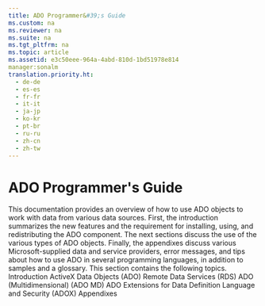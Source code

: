 ```yaml
---
title: ADO Programmer&#39;s Guide
ms.custom: na
ms.reviewer: na
ms.suite: na
ms.tgt_pltfrm: na
ms.topic: article
ms.assetid: e3c50eee-964a-4abd-810d-1bd51978e814
manager:sonalm
translation.priority.ht: 
  - de-de
  - es-es
  - fr-fr
  - it-it
  - ja-jp
  - ko-kr
  - pt-br
  - ru-ru
  - zh-cn
  - zh-tw
---
```

# ADO Programmer&#39;s Guide
<?xml version="1.0" encoding="utf-8"?>
<developerConceptualDocument xmlns="http://ddue.schemas.microsoft.com/authoring/2003/5" xmlns:xlink="http://www.w3.org/1999/xlink" xmlns:xsi="http://www.w3.org/2001/XMLSchema-instance" xsi:schemaLocation="http://ddue.schemas.microsoft.com/authoring/2003/5 http://dduestorage.blob.core.windows.net/ddueschema/developer.xsd">
  <introduction>
    <para>This documentation provides an overview of how to use ADO objects to work with data from various data sources. First, the introduction summarizes the new features and the requirement for installing, using, and redistributing the ADO component. The next sections discuss the use of the various types of ADO objects. Finally, the appendixes discuss various Microsoft-supplied data and service providers, error messages, and tips about how to use ADO in several programming languages, in addition to samples and a glossary. </para>
    <para>This section contains the following topics.</para>
    <list class="bullet">
      <listItem>
        <para>
          <legacyLink xlink:href="c5b3a134-de22-4e9c-9489-9a1cc7a5dcfa">Introduction</legacyLink>
        </para>
      </listItem>
      <listItem>
        <para>
          <legacyLink xlink:href="8e9d52da-342d-46b5-8535-c57f07711db0">ActiveX Data Objects (ADO)</legacyLink>
        </para>
      </listItem>
      <listItem>
        <para>
          <legacyLink xlink:href="63a5f26b-e7ca-47d9-a004-59eaad6052b4">Remote Data Services (RDS)</legacyLink>
        </para>
      </listItem>
      <listItem>
        <para>
          <legacyLink xlink:href="75b774a5-fa94-490a-b521-b2b8f7d48919">ADO (Multidimensional) (ADO MD)</legacyLink>
        </para>
      </listItem>
      <listItem>
        <para>
          <legacyLink xlink:href="c6579b5b-a93e-48c5-8847-743fc4590cd2">ADO Extensions for Data Definition Language and Security (ADOX)</legacyLink>
        </para>
      </listItem>
      <listItem>
        <para>
          <legacyLink xlink:href="2e6417d6-442e-4539-9573-d1322328674a">Appendixes</legacyLink>
        </para>
      </listItem>
    </list>
  </introduction>
  <relatedTopics />
</developerConceptualDocument>